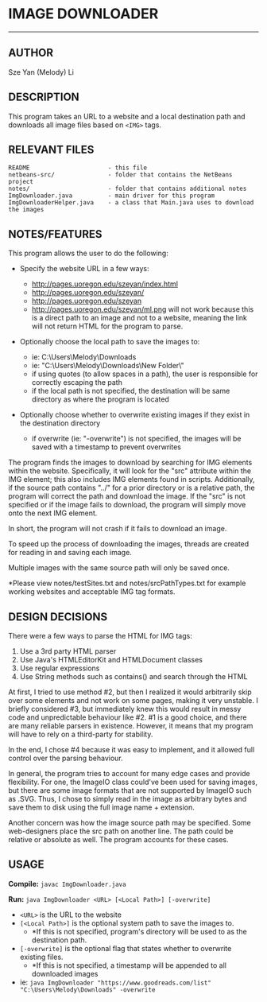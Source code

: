 
**IMAGE DOWNLOADER**
================


----------


AUTHOR
------

Sze Yan (Melody) Li


DESCRIPTION
-----------
This program takes an URL to a website and a local destination path and downloads all image files based on `<IMG>` tags.


RELEVANT FILES
--------------
    README                      - this file
    netbeans-src/               - folder that contains the NetBeans project
    notes/                      - folder that contains additional notes
    ImgDownloader.java          - main driver for this program
    ImgDownloaderHelper.java    - a class that Main.java uses to download the images


NOTES/FEATURES
--------------

This program allows the user to do the following:

- Specify the website URL in a few ways:
    - http://pages.uoregon.edu/szeyan/index.html
    - http://pages.uoregon.edu/szeyan/
    - http://pages.uoregon.edu/szeyan
    * http://pages.uoregon.edu/szeyan/ml.png will not work because this is a direct path to an image and not to a website, meaning the link will not return HTML for the program to parse.

- Optionally choose the local path to save the images to:
    - ie: C:\Users\Melody\Downloads
    - ie: "C:\Users\Melody\Downloads\New Folder\\"
    * if using quotes (to allow spaces in a path), the user is responsible for correctly escaping the path
    - if the local path is not specified, the destination will be same directory as where the program is located

- Optionally choose whether to overwrite existing images if they exist in the destination directory
    - if overwrite (ie: "-overwrite") is not specified, the images will be saved with a timestamp to prevent overwrites

The program finds the images to download by searching for IMG elements within the website.  Specifically, it will look for the "src" attribute within the IMG element; this also includes IMG elements found in scripts.  Additionally, if the source path contains "../" for a prior directory or is a relative path, the program will correct the path and download the image. If the "src" is not specified or if the image fails to download, the program will simply move onto the next IMG element.  

In short, the program will not crash if it fails to download an image.

To speed up the process of downloading the images, threads are created for reading in and saving each image.

Multiple images with the same source path will only be saved once.

*Please view notes/testSites.txt and notes/srcPathTypes.txt for example working websites and acceptable IMG tag formats.


DESIGN DECISIONS
----------------
There were a few ways to parse the HTML for IMG tags:

1. Use a 3rd party HTML parser
2. Use Java's HTMLEditorKit and HTMLDocument classes
3. Use regular expressions
4. Use String methods such as contains() and search through the HTML


At first, I tried to use method #2, but then I realized it would arbitrarily skip over some elements and not work on some pages, making it very unstable.  I briefly considered #3, but immediately knew this would result in messy code and unpredictable behaviour like #2.  #1 is a good choice, and there are many reliable parsers in existence.  However, it means that my program will have to rely on a third-party for stability. 

In the end, I chose #4 because it was easy to implement, and it allowed full control over the parsing behaviour.

In general, the program tries to account for many edge cases and provide flexibility.  For one, the ImageIO class could've been used for saving images, but there are some image formats that are not supported by ImageIO such as .SVG.  Thus, I chose to simply read in the image as arbitrary bytes and save them to disk using the full image name + extension.

Another concern was how the image source path may be specified.  Some web-designers place the src path on another line.  The path could be relative or absolute as well.  The program accounts for these cases.


USAGE
-----
**Compile:** 
`javac ImgDownloader.java`
    
**Run:** 
`java ImgDownloader <URL> [<Local Path>] [-overwrite]`

- `<URL>` is the URL to the website
- `[<Local Path>]` is the optional system path to save the images to.  
    - *If this is not specified, program's directory will be used to as the destination path.
- `[-overwrite]` is the optional flag that states whether to overwrite existing files.  
    - *If this is not specified, a timestamp will be appended to all downloaded images
- ie: `java ImgDownloader "https://www.goodreads.com/list" "C:\Users\Melody\Downloads" -overwrite`


